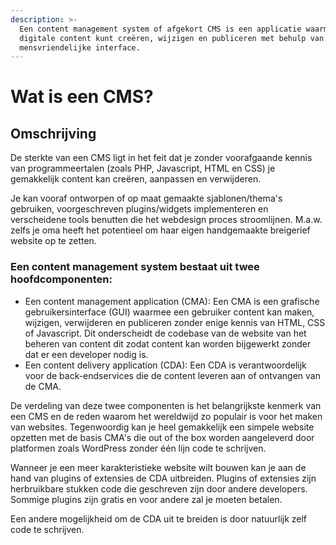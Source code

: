 ```yaml
---
description: >-
  Een content management system of afgekort CMS is een applicatie waarmee je
  digitale content kunt creëren, wijzigen en publiceren met behulp van een
  mensvriendelijke interface.
---
```


# Wat is een CMS?

## Omschrijving

De sterkte van een CMS ligt in het feit dat je zonder voorafgaande kennis van programmeertalen \(zoals PHP, Javascript, HTML en CSS\) je gemakkelijk content kan creëren, aanpassen en verwijderen.

Je kan vooraf ontworpen of op maat gemaakte sjablonen/thema's gebruiken, voorgeschreven plugins/widgets implementeren en verscheidene tools benutten die het webdesign proces stroomlijnen. M.a.w. zelfs je oma heeft het potentieel om haar eigen handgemaakte breigerief website op te zetten.

### **Een content management system bestaat uit twee hoofdcomponenten:**

* Een content management application \(CMA\): Een CMA is een grafische gebruikersinterface \(GUI\) waarmee een gebruiker content kan maken, wijzigen, verwijderen en publiceren zonder enige kennis van HTML, CSS of Javascript. Dit onderscheidt de codebase van de website van het beheren van content dit zodat content kan worden bijgewerkt zonder dat er een developer nodig is.
* Een content delivery application \(CDA\): Een CDA is verantwoordelijk voor de back-endservices die de content leveren aan of ontvangen van de CMA.

De verdeling van deze twee componenten is het belangrijkste kenmerk van een CMS en de reden waarom het wereldwijd zo populair is voor het maken van websites. Tegenwoordig kan je heel gemakkelijk een simpele website opzetten met de basis CMA's die out of the box worden aangeleverd door platformen zoals WordPress zonder één lijn code te schrijven.

Wanneer je een meer karakteristieke website wilt bouwen kan je aan de hand van plugins of extensies de CDA uitbreiden. Plugins of extensies zijn herbruikbare stukken code die geschreven zijn door andere developers. Sommige plugins zijn gratis en voor andere zal je moeten betalen.

Een andere mogelijkheid om de CDA uit te breiden is door natuurlijk zelf code te schrijven.

